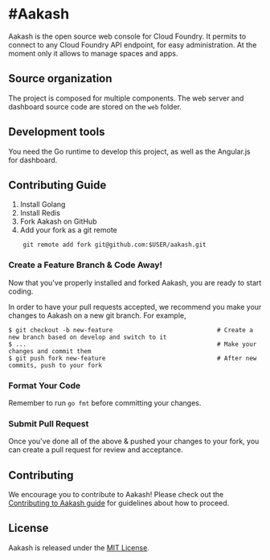 #Aakash
========

Aakash is the open source web console for Cloud Foundry. It permits to connect to any Cloud Foundry API endpoint, for easy administration. At the moment only it allows to manage spaces and apps.

## Source organization

The project is composed for multiple components. The web server and dashboard source code are stored on the `web` folder.

## Development tools

You need the Go runtime to develop this project, as well as the Angular.js for dashboard.

## Contributing Guide

1. Install Golang
2. Install Redis
3. Fork Aakash on GitHub
4. Add your fork as a git remote

```
    git remote add fork git@github.com:$USER/aakash.git
```

### Create a Feature Branch & Code Away!

Now that you've properly installed and forked Aakash, you are ready to start coding.

In order to have your pull requests accepted, we recommend you make your changes to Aakash on a
new git branch. For example,
```
$ git checkout -b new-feature                             # Create a new branch based on develop and switch to it
$ ...                                                     # Make your changes and commit them
$ git push fork new-feature                               # After new commits, push to your fork
```

### Format Your Code

Remember to run `go fmt` before committing your changes.

### Submit Pull Request

Once you've done all of the above & pushed your changes to your fork, you can create a pull request for review and acceptance.

## Contributing

We encourage you to contribute to Aakash! Please check out the [Contributing to Aakash guide](https://github.com/diatmpravin/aakash#contributing) for guidelines about how to proceed.

## License

Aakash is released under the [MIT License](http://www.opensource.org/licenses/MIT).